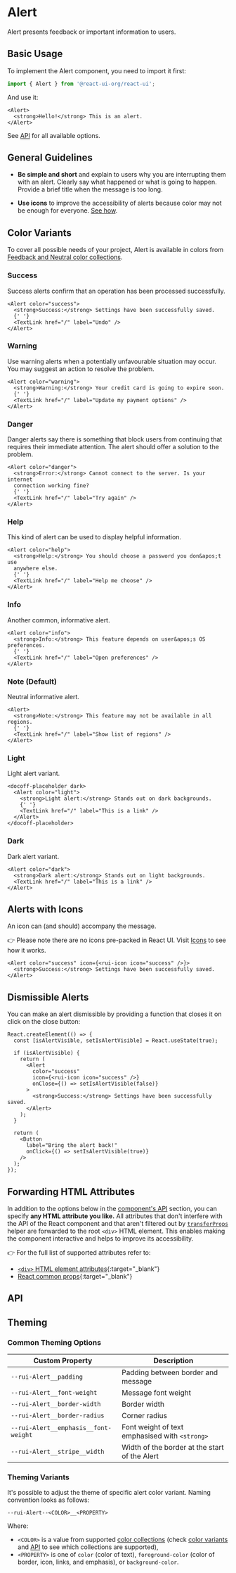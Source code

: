 # Alert

Alert presents feedback or important information to users.

## Basic Usage

To implement the Alert component, you need to import it first:

```js
import { Alert } from '@react-ui-org/react-ui';
```

And use it:

```docoff-react-preview
<Alert>
  <strong>Hello!</strong> This is an alert.
</Alert>
```

See [API](#api) for all available options.

## General Guidelines

- **Be simple and short** and explain to users why you are interrupting them
  with an alert. Clearly say what happened or what is going to happen. Provide a
  brief title when the message is too long.

- **Use icons** to improve the accessibility of alerts because color may not be
  enough for everyone. [See how](#alerts-with-icons).

## Color Variants

To cover all possible needs of your project, Alert is available in colors from
[Feedback and Neutral color collections](/docs/foundation/collections#colors).

### Success

Success alerts confirm that an operation has been processed successfully.

```docoff-react-preview
<Alert color="success">
  <strong>Success:</strong> Settings have been successfully saved.
  {' '}
  <TextLink href="/" label="Undo" />
</Alert>
```

### Warning

Use warning alerts when a potentially unfavourable situation may occur. You may
suggest an action to resolve the problem.

```docoff-react-preview
<Alert color="warning">
  <strong>Warning:</strong> Your credit card is going to expire soon.
  {' '}
  <TextLink href="/" label="Update my payment options" />
</Alert>
```

### Danger

Danger alerts say there is something that block users from continuing that
requires their immediate attention. The alert should offer a solution to the
problem.

```docoff-react-preview
<Alert color="danger">
  <strong>Error:</strong> Cannot connect to the server. Is your internet
  connection working fine?
  {' '}
  <TextLink href="/" label="Try again" />
</Alert>
```

### Help

This kind of alert can be used to display helpful information.

```docoff-react-preview
<Alert color="help">
  <strong>Help:</strong> You should choose a password you don&apos;t use
  anywhere else.
  {' '}
  <TextLink href="/" label="Help me choose" />
</Alert>
```

### Info

Another common, informative alert.

```docoff-react-preview
<Alert color="info">
  <strong>Info:</strong> This feature depends on user&apos;s OS preferences.
  {' '}
  <TextLink href="/" label="Open preferences" />
</Alert>
```

### Note (Default)

Neutral informative alert.

```docoff-react-preview
<Alert>
  <strong>Note:</strong> This feature may not be available in all regions.
  {' '}
  <TextLink href="/" label="Show list of regions" />
</Alert>
```

### Light

Light alert variant.

```docoff-react-preview
<docoff-placeholder dark>
  <Alert color="light">
    <strong>Light alert:</strong> Stands out on dark backgrounds.
    {' '}
    <TextLink href="/" label="This is a link" />
  </Alert>
</docoff-placeholder>
```

### Dark

Dark alert variant.

```docoff-react-preview
<Alert color="dark">
  <strong>Dark alert:</strong> Stands out on light backgrounds.
  <TextLink href="/" label="This is a link" />
</Alert>
```

## Alerts with Icons

An icon can (and should) accompany the message.

👉 Please note there are no icons pre-packed in React UI. Visit
[Icons](/docs/foundation/icons) to see how it works.

```docoff-react-preview
<Alert color="success" icon={<rui-icon icon="success" />}>
  <strong>Success:</strong> Settings have been successfully saved.
</Alert>
```

## Dismissible Alerts

You can make an alert dismissible by providing a function that closes it on
click on the close button:

```docoff-react-preview
React.createElement(() => {
  const [isAlertVisible, setIsAlertVisible] = React.useState(true);

  if (isAlertVisible) {
    return (
      <Alert
        color="success"
        icon={<rui-icon icon="success" />}
        onClose={() => setIsAlertVisible(false)}
      >
        <strong>Success:</strong> Settings have been successfully saved.
      </Alert>
    );
  }

  return (
    <Button
      label="Bring the alert back!"
      onClick={() => setIsAlertVisible(true)}
    />
  );
});
```

## Forwarding HTML Attributes

In addition to the options below in the [component's API](#api) section, you
can specify **any HTML attribute you like.** All attributes that don't
interfere with the API of the React component and that aren't filtered out by
[`transferProps`](/docs/js-helpers/transferProps) helper are forwarded to the
root `<div>` HTML element. This enables making the component interactive and
helps to improve its accessibility.

👉 For the full list of supported attributes refer to:

- [`<div>` HTML element attributes][div-attributes]{:target="_blank"}
- [React common props]{:target="_blank"}

## API

<docoff-react-props src="/components/Alert/Alert.jsx" />

## Theming

### Common Theming Options

| Custom Property                      | Description                                    |
|--------------------------------------|------------------------------------------------|
| `--rui-Alert__padding`               | Padding between border and message             |
| `--rui-Alert__font-weight`           | Message font weight                            |
| `--rui-Alert__border-width`          | Border width                                   |
| `--rui-Alert__border-radius`         | Corner radius                                  |
| `--rui-Alert__emphasis__font-weight` | Font weight of text emphasised with `<strong>` |
| `--rui-Alert__stripe__width`         | Width of the border at the start of the Alert  |

### Theming Variants

It's possible to adjust the theme of specific alert color variant. Naming
convention looks as follows:

`--rui-Alert--<COLOR>__<PROPERTY>`

Where:

- `<COLOR>` is a value from supported
  [color collections](/docs/foundation/collections#colors)
  (check [color variants](#color-variants) and [API](#api) to see which
  collections are supported),
- `<PROPERTY>` is one of `color` (color of text), `foreground-color` (color of
  border, icon, links, and emphasis), or `background-color`.

[div-attributes]: https://developer.mozilla.org/en-US/docs/Web/HTML/Element/div#attributes
[React common props]: https://react.dev/reference/react-dom/components/common#common-props
